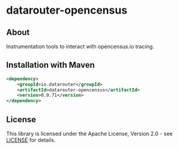 # datarouter-opencensus

## About
Instrumentation tools to interact with opencensus.io tracing. 

## Installation with Maven

```xml
<dependency>
	<groupId>io.datarouter</groupId>
	<artifactId>datarouter-opencensus</artifactId>
	<version>0.0.71</version>
</dependency>
```

## License

This library is licensed under the Apache License, Version 2.0 - see [LICENSE](../LICENSE) for details.
